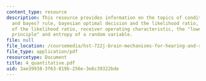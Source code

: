 ```yaml
---
content_type: resource
description: This resource provides information on the topics of conditional probability
  and bayes? rule, bayesian optimal decision and the likelihood ratio, properties
  of the likelihood ratio, receiver operating characteristic, the "lower envelope
  principle" and entropy of a random variable.
file: null
file_location: /coursemedia/hst-722j-brain-mechanisms-for-hearing-and-speech-fall-2005/3ae399383f63819b256e3e6c39322bde_4_quantitative.pdf
file_type: application/pdf
resourcetype: Document
title: 4_quantitative.pdf
uid: 3ae39938-3f63-819b-256e-3e6c39322bde
---
```

